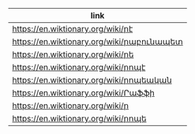 |link|
|----|
|https://en.wiktionary.org/wiki/րէ|
|https://en.wiktionary.org/wiki/րաբունապետ|
|https://en.wiktionary.org/wiki/րե|
|https://en.wiktionary.org/wiki/րոպէ|
|https://en.wiktionary.org/wiki/րոպեական|
|https://en.wiktionary.org/wiki/Րաֆֆի|
|https://en.wiktionary.org/wiki/ր|
|https://en.wiktionary.org/wiki/րոպե|
